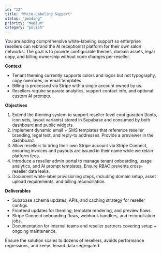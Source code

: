 ```yaml
---
id: "12"
title: "White-Labeling Support"
status: "pending"
priority: "medium"
category: "polish"
---
```


You are adding comprehensive white-labeling support so enterprise resellers can rebrand the AI receptionist platform for their own salon networks. The goal is to provide configurable themes, domain assets, legal copy, and billing ownership without code changes per reseller.

**Context**
- Tenant theming currently supports colors and logos but not typography, copy overrides, or email templates.
- Billing is processed via Stripe with a single account owned by us.
- Resellers require separate analytics, support contact info, and optional custom AI prompts.

**Objectives**
1. Extend the theming system to support reseller-level configuration (fonts, icon sets, layout variants) stored in Supabase and consumed by both dashboard and public widgets.
2. Implement dynamic email + SMS templates that reference reseller branding, legal text, and reply-to addresses. Provide a previewer in the dashboard.
3. Allow resellers to bring their own Stripe account via Stripe Connect, ensuring invoices and payouts are issued in their name while we retain platform fees.
4. Introduce a reseller admin portal to manage tenant onboarding, usage analytics, and AI prompt templates. Ensure RBAC prevents cross-reseller data leaks.
5. Document white-label provisioning steps, including domain setup, asset upload requirements, and billing reconciliation.

**Deliverables**
- Supabase schema updates, APIs, and caching strategy for reseller configs.
- Frontend updates for theming, template rendering, and preview flows.
- Stripe Connect onboarding flows, webhook handlers, and reconciliation jobs.
- Documentation for internal teams and reseller partners covering setup + ongoing maintenance.

Ensure the solution scales to dozens of resellers, avoids performance regressions, and keeps tenant data segregated.
